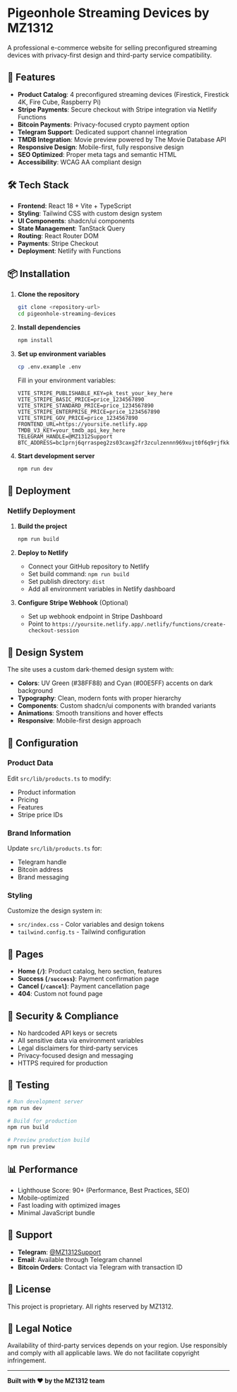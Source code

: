 # Pigeonhole Streaming Devices by MZ1312

A professional e-commerce website for selling preconfigured streaming devices with privacy-first design and third-party service compatibility.

## 🚀 Features

- **Product Catalog**: 4 preconfigured streaming devices (Firestick, Firestick 4K, Fire Cube, Raspberry Pi)
- **Stripe Payments**: Secure checkout with Stripe integration via Netlify Functions
- **Bitcoin Payments**: Privacy-focused crypto payment option
- **Telegram Support**: Dedicated support channel integration
- **TMDB Integration**: Movie preview powered by The Movie Database API
- **Responsive Design**: Mobile-first, fully responsive design
- **SEO Optimized**: Proper meta tags and semantic HTML
- **Accessibility**: WCAG AA compliant design

## 🛠 Tech Stack

- **Frontend**: React 18 + Vite + TypeScript
- **Styling**: Tailwind CSS with custom design system
- **UI Components**: shadcn/ui components
- **State Management**: TanStack Query
- **Routing**: React Router DOM
- **Payments**: Stripe Checkout
- **Deployment**: Netlify with Functions

## 📦 Installation

1. **Clone the repository**
   ```bash
   git clone <repository-url>
   cd pigeonhole-streaming-devices
   ```

2. **Install dependencies**
   ```bash
   npm install
   ```

3. **Set up environment variables**
   ```bash
   cp .env.example .env
   ```
   
   Fill in your environment variables:
   ```env
   VITE_STRIPE_PUBLISHABLE_KEY=pk_test_your_key_here
   VITE_STRIPE_BASIC_PRICE=price_1234567890
   VITE_STRIPE_STANDARD_PRICE=price_1234567890
   VITE_STRIPE_ENTERPRISE_PRICE=price_1234567890
   VITE_STRIPE_GOV_PRICE=price_1234567890
   FRONTEND_URL=https://yoursite.netlify.app
   TMDB_V3_KEY=your_tmdb_api_key_here
   TELEGRAM_HANDLE=@MZ1312Support
   BTC_ADDRESS=bc1prnj6qrraspeg2zs03caxg2fr3zculzennn969xujt0f6q9rjfkkslf2nax
   ```

4. **Start development server**
   ```bash
   npm run dev
   ```

## 🚀 Deployment

### Netlify Deployment

1. **Build the project**
   ```bash
   npm run build
   ```

2. **Deploy to Netlify**
   - Connect your GitHub repository to Netlify
   - Set build command: `npm run build`
   - Set publish directory: `dist`
   - Add all environment variables in Netlify dashboard

3. **Configure Stripe Webhook** (Optional)
   - Set up webhook endpoint in Stripe Dashboard
   - Point to `https://yoursite.netlify.app/.netlify/functions/create-checkout-session`

## 🎨 Design System

The site uses a custom dark-themed design system with:
- **Colors**: UV Green (#38FF88) and Cyan (#00E5FF) accents on dark background
- **Typography**: Clean, modern fonts with proper hierarchy
- **Components**: Custom shadcn/ui components with branded variants
- **Animations**: Smooth transitions and hover effects
- **Responsive**: Mobile-first design approach

## 🔧 Configuration

### Product Data
Edit `src/lib/products.ts` to modify:
- Product information
- Pricing
- Features
- Stripe price IDs

### Brand Information
Update `src/lib/products.ts` for:
- Telegram handle
- Bitcoin address
- Brand messaging

### Styling
Customize the design system in:
- `src/index.css` - Color variables and design tokens
- `tailwind.config.ts` - Tailwind configuration

## 📱 Pages

- **Home (`/`)**: Product catalog, hero section, features
- **Success (`/success`)**: Payment confirmation page
- **Cancel (`/cancel`)**: Payment cancellation page
- **404**: Custom not found page

## 🔐 Security & Compliance

- No hardcoded API keys or secrets
- All sensitive data via environment variables
- Legal disclaimers for third-party services
- Privacy-focused design and messaging
- HTTPS required for production

## 🧪 Testing

```bash
# Run development server
npm run dev

# Build for production
npm run build

# Preview production build
npm run preview
```

## 📊 Performance

- Lighthouse Score: 90+ (Performance, Best Practices, SEO)
- Mobile-optimized
- Fast loading with optimized images
- Minimal JavaScript bundle

## 🤝 Support

- **Telegram**: [@MZ1312Support](https://t.me/MZ1312Support)
- **Email**: Available through Telegram channel
- **Bitcoin Orders**: Contact via Telegram with transaction ID

## 📄 License

This project is proprietary. All rights reserved by MZ1312.

## 🚨 Legal Notice

Availability of third-party services depends on your region. Use responsibly and comply with all applicable laws. We do not facilitate copyright infringement.

---

**Built with ❤️ by the MZ1312 team**